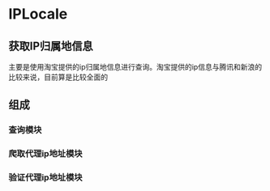 IPLocale
========
## 获取IP归属地信息
主要是使用淘宝提供的ip归属地信息进行查询。淘宝提供的ip信息与腾讯和新浪的比较来说，目前算是比较全面的
## 组成
### 查询模块
### 爬取代理ip地址模块
### 验证代理ip地址模块
